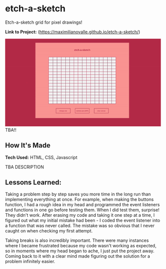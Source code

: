 # etch-a-sketch
Etch-a-sketch grid for pixel drawings!

**Link to Project:** (https://maximilianovalle.github.io/etch-a-sketch/)

![](demo.gif) TBA!!

## How It's Made

**Tech Used:** HTML, CSS, Javascript

TBA DESCRIPTION

## Lessons Learned:

Taking a problem step by step saves you more time in the long run than implementing everything at once. For example, when making the buttons function, I had a rough idea in my head and programmed the event listeners and functions in one go before testing them. When I did test them, surprise! They didn't work. After erasing my code and taking it one step at a time, I figured out what my initial mistake had been - I coded the event listener into a function that was never called. The mistake was so obvious that I never caught on when checking my first attempt.

Taking breaks is also incredibly important. There were many instances where I became frustrated because my code wasn't working as expected, so in moments where my head began to ache, I just put the project away. Coming back to it with a clear mind made figuring out the solution for a problem infinitely easier.